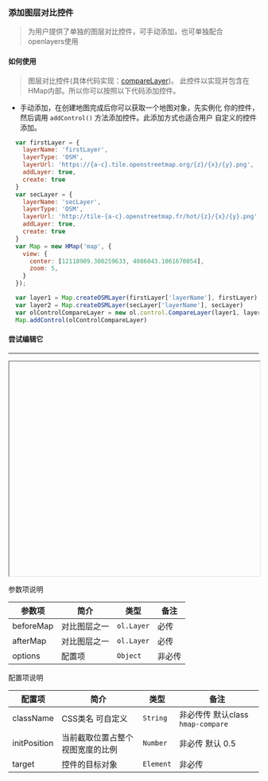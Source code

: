 ### 添加图层对比控件

> 为用户提供了单独的图层对比控件，可手动添加，也可单独配合openlayers使用

#### 如何使用

> 图层对比控件(具体代码实现：[compareLayer](https://github.com/sakitam-fdd/ol-extent/blob/master/src/control/compareLayer.js))。
  此控件以实现并包含在HMap内部。所以你可以按照以下代码添加控件。

* 手动添加，在创建地图完成后你可以获取一个地图对象，先实例化
  你的控件，然后调用 ``addControl()`` 方法添加控件。此添加方式也适合用户
  自定义的控件添加。
  
```javascript
  var firstLayer = {
    layerName: 'firstLayer',
    layerType: 'OSM',
    layerUrl: 'https://{a-c}.tile.openstreetmap.org/{z}/{x}/{y}.png',
    addLayer: true,
    create: true
  }
  var secLayer = {
    layerName: 'secLayer',
    layerType: 'OSM',
    layerUrl: 'http://tile-{a-c}.openstreetmap.fr/hot/{z}/{x}/{y}.png',
    addLayer: true,
    create: true
  }
  var Map = new HMap('map', {
    view: {
      center: [12118909.300259633, 4086043.1061670054],
      zoom: 5,
    }
  });

  var layer1 = Map.createOSMLayer(firstLayer['layerName'], firstLayer)
  var layer2 = Map.createOSMLayer(secLayer['layerName'], secLayer)
  var olControlCompareLayer = new ol.control.CompareLayer(layer1, layer2)
  Map.addControl(olControlCompareLayer)
```

#### 尝试编辑它
---
<iframe width="100%" height="430"></iframe>  

参数项说明

| 参数项 | 简介 | 类型 | 备注 |
| --- | --- |--- | --- |
| beforeMap | 对比图层之一 | `ol.Layer` | 必传 |
| afterMap | 对比图层之一 | `ol.Layer` | 必传 |
| options | 配置项 | `Object` | 非必传 |


配置项说明

| 配置项 | 简介 | 类型 | 备注 |
| --- | --- |--- | --- |
| className | CSS类名 可自定义 | `String` | 非必传传 默认class ```hmap-compare``` |
| initPosition | 当前截取位置占整个视图宽度的比例 | `Number` | 非必传 默认 0.5 |
| target | 控件的目标对象 | `Element` | 非必传 |

